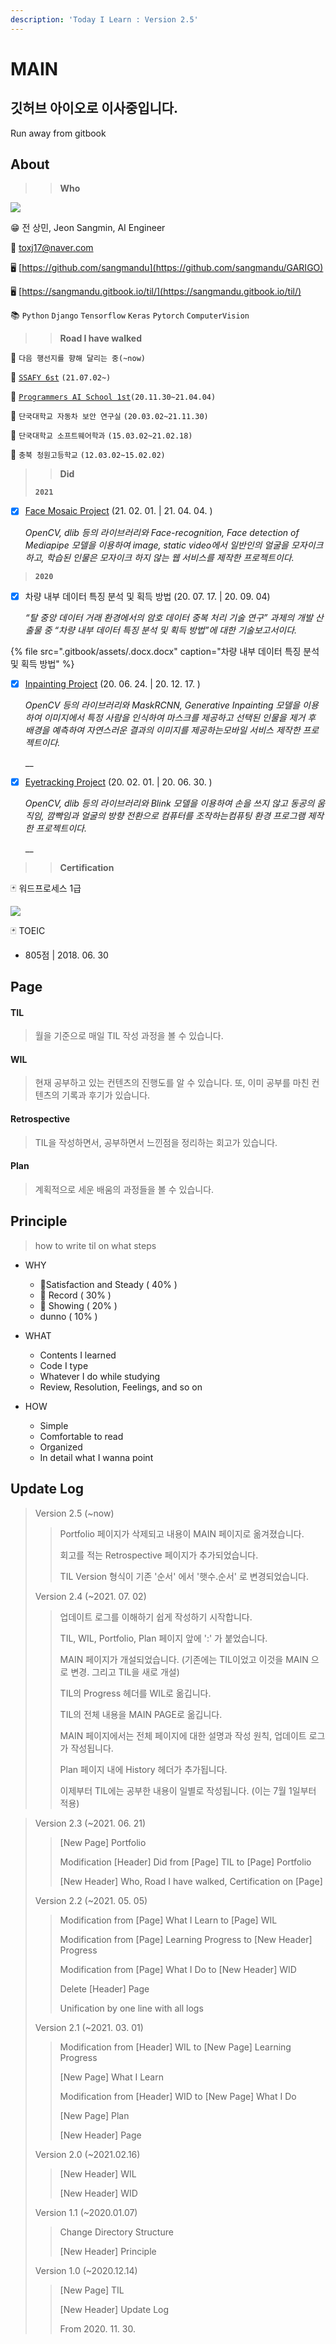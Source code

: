 ```yaml
---
description: 'Today I Learn : Version 2.5'
---
```


# MAIN

## 깃허브 아이오로 이사중입니다.

Run away from gitbook

## About

> > **Who**

![](.gitbook/assets/image%20%28612%29.png)

😁 전 상민, Jeon Sangmin, AI Engineer

📧 toxj17@naver.com

🖥 [https://github.com/sangmandu](https://github.com/sangmandu/GARIGO)

🖥 [https://sangmandu.gitbook.io/til/](https://sangmandu.gitbook.io/til/)

📚 `Python` `Django` `Tensorflow` `Keras` `Pytorch` `ComputerVision` 

  

  

> > **Road I have walked**

👟 `다음 행선지를 향해 달리는 중(~now)` 

👟 [`SSAFY 6st`](https://www.ssafy.com/) `(21.07.02~)`

👟 [`Programmers AI School 1st`](https://programmers.co.kr/learn/courses/10821)`(20.11.30~21.04.04)`

👟 `단국대학교 자동차 보안 연구실` `(20.03.02~21.11.30)`

👟 `단국대학교 소프트웨어학과` `(15.03.02~21.02.18)`

👟 `충북 청원고등학교` `(12.03.02~15.02.02)`

  

  

> > **Did**
>
> **`2021`**

* [x] [Face Mosaic Project](https://github.com/sangmandu/GARIGO/) \(21. 02. 01. \| 21. 04. 04. \)

  _OpenCV, dlib 등의 라이브러리와 Face-recognition, Face detection of Mediapipe 모델을 이용하여 image, static video에서 일반인의 얼굴을 모자이크 하고, 학습된 인물은 모자이크 하지 않는 웹 서비스를 제작한 프로젝트이다._

  

> **`2020`**

* [x] 차량 내부 데이터 특징 분석 및 획득 방법 \(20. 07. 17. \| 20. 09. 04\)

  _“탈 중앙 데이터 거래 환경에서의 암호 데이터 중복 처리 기술 연구” 과제의 개발 산출물 중 “차량 내부 데이터 특징 분석 및 획득 방법”에 대한 기술보고서이다._

{% file src=".gitbook/assets/.docx.docx" caption="차량 내부 데이터 특징 분석 및 획득 방법" %}

* [x] [Inpainting Project](https://github.com/sangmandu/4SHARP) \(20. 06. 24. \| 20. 12. 17. \)

  _OpenCV 등의 라이브러리와 MaskRCNN, Generative Inpainting 모델을 이용하여 이미지에서 특정 사람을 인식하여 마스크를 제공하고 선택된 인물을 제거 후 배경을 예측하여 자연스러운 결과의 이미지를 제공하는모바일 서비스 제작한 프로젝트이다._

  \_\_

* [x] [Eyetracking Project](https://github.com/sangmandu/eyetracking) \(20. 02. 01. \| 20. 06. 30. \)

  _OpenCV, dlib 등의 라이브러리와 Blink 모델을 이용하여 손을 쓰지 않고 동공의 움직임, 깜빡임과 얼굴의 방향 전환으로 컴퓨터를 조작하는컴퓨팅 환경 프로그램 제작한 프로젝트이다._

  __

> > **Certification**

🃏 워드프로세스 1급

![](.gitbook/assets/image%20%28436%29.png)

🃏 TOEIC

* 805점 \| 2018. 06. 30

  

## Page 

#### TIL

> 월을 기준으로 매일 TIL 작성 과정을 볼 수 있습니다.

#### WIL

> 현재 공부하고 있는 컨텐츠의 진행도를 알 수 있습니다. 또, 이미 공부를 마친 컨텐츠의 기록과 후기가 있습니다.

#### Retrospective

> TIL을 작성하면서, 공부하면서 느낀점을 정리하는 회고가 있습니다.

#### Plan

> 계획적으로 세운 배움의 과정들을 볼 수 있습니다.

  

## Principle

> how to write til on what steps

* WHY

  * 🥇Satisfaction and Steady \( 40% \)
  * 🥈 Record \( 30% \)
  * 🥉 Showing \( 20% \)
  *  dunno \( 10% \)

* WHAT

  * Contents I learned
  * Code I type
  * Whatever I do while studying
  * Review,  Resolution, Feelings, and so on

* HOW

  * Simple
  * Comfortable to read
  * Organized
  * In detail what I wanna point 

  

## Update Log

> Version 2.5 \(~now\)
>
> > Portfolio 페이지가 삭제되고 내용이 MAIN 페이지로 옮겨졌습니다.
> >
> > 회고를 적는 Retrospective 페이지가 추가되었습니다.
> >
> > TIL Version 형식이 기존 '순서' 에서 '햇수.순서' 로 변경되었습니다.
>
> Version 2.4 \(~2021. 07. 02\)
>
> > 업데이트 로그를 이해하기 쉽게 작성하기 시작합니다.
> >
> > TIL, WIL, Portfolio, Plan 페이지 앞에 ':' 가 붙었습니다.
> >
> > MAIN 페이지가 개설되었습니다. \(기존에는 TIL이었고 이것을 MAIN 으로 변경. 그리고 TIL을 새로 개설\)
> >
> > TIL의 Progress  헤더를 WIL로 옮깁니다.
> >
> > TIL의 전체 내용을 MAIN PAGE로 옮깁니다.
> >
> > MAIN 페이지에서는 전체 페이지에 대한 설명과 작성 원칙, 업데이트 로그가 작성됩니다.
> >
> > Plan 페이지 내에 History 헤더가 추가됩니다.
> >
> > 이제부터 TIL에는 공부한 내용이 일별로 작성됩니다. \(이는 7월 1일부터 적용\)

> Version 2.3 \(~2021. 06. 21\)
>
> > \[New Page\] Portfolio
> >
> > Modification \[Header\] Did from \[Page\] TIL to \[Page\] Portfolio
> >
> > \[New Header\] Who, Road I have walked, Certification on \[Page\]
>
> Version 2.2 \(~2021. 05. 05\)
>
> > Modification from \[Page\] What I Learn to \[Page\] WIL
> >
> > Modification from \[Page\] Learning Progress to \[New Header\] Progress
> >
> > Modification from \[Page\] What I Do to \[New Header\] WID
> >
> > Delete \[Header\] Page
> >
> > Unification by one line with all logs
>
> Version 2.1 \(~2021. 03. 01\)
>
> > Modification from \[Header\]  WIL to \[New Page\] Learning Progress
> >
> > \[New Page\] What I Learn
> >
> > Modification from \[Header\] WID to \[New Page\] What I Do
> >
> > \[New Page\] Plan
> >
> > \[New Header\] Page
>
> Version 2.0 \(~2021.02.16\)
>
> > \[New Header\] WIL
> >
> > \[New Header\] WID
>
> Version 1.1 \(~2020.01.07\)
>
> > Change Directory Structure
> >
> > \[New Header\] Principle
>
> Version 1.0 \(~2020.12.14\) 
>
> > \[New Page\] TIL
> >
> > \[New Header\] Update Log
> >
> > From 2020. 11. 30.

